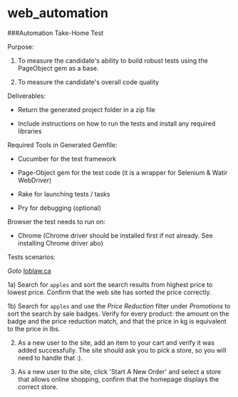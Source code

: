 # web_automation

###Automation Take-Home Test

Purpose:

1. To measure the candidate's ability to build robust tests using the PageObject gem as a base.

2. To measure the candidate's overall code quality


Deliverables:

* Return the generated project folder in a zip file

* Include instructions on how to run the tests and install any required libraries


Required Tools in Generated Gemfile:

* Cucumber for the test framework

* Page-Object gem for the test code (it is a wrapper for Selenium & Watir WebDriver)

* Rake for launching tests / tasks

* Pry for debugging (optional)


Browser the test needs to run on:

* Chrome (Chrome driver should be installed first if not already. See installing Chrome driver abo)


Tests scenarios:

_Goto_ [loblaw.ca](https://www.loblaws.ca/)

1a) Search for `apples` and sort the search results from highest price to lowest price. Confirm that the web site has sorted the price correctly.

1b) Search for `apples` and use the _Price Reduction_ filter under _Promotions_ to sort the search by sale badges. Verify for every product: the amount on the badge and the price reduction match, and that the price in kg is equivalent to the price in lbs.

2) As a new user to the site, add an item to your cart and verify it was added successfully. The site should ask you to pick a store, so you will need to handle that :).

3) As a new user to the site, click 'Start A New Order' and select a store that allows online shopping, confirm that the homepage displays the correct store.
